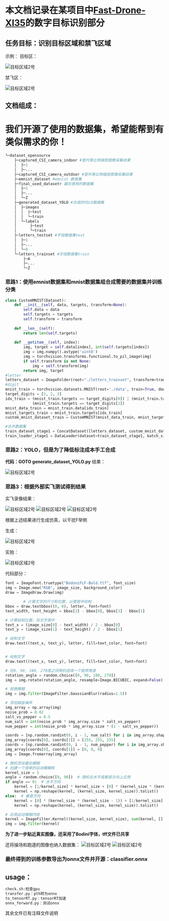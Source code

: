 # 本文档记录在某项目中[Fast-Drone-XI35](https://github.com/Longer95479/Fast-Drone-XI35)的数字目标识别部分
## 任务目标：识别目标区域和禁飞区域
示例：
目标区：

![目标区域2号](assets/2.png "目标区域2号") <!-- 此路径表示图片和MD文件，处于同一目录 -->

禁飞区：

![目标区域2号](assets/x.png "目标区域2号") <!-- 此路径表示图片和MD文件，处于同一目录 -->

## 文档组成：
# 我们开源了使用的数据集，希望能帮到有类似需求的你！
```python
└─dataset_opensource
    ├─captured_CSI_camera_indoor #室内等比例缩放图像采集结果
    │  ├─1
    │  ├─...
    ├─captured_CSI_camera_outdoor #室外等比例缩放图像采集结果
    ├─emnist_dataset #emnist 数据集
    ├─final_used_dataset# 最后使用的数据集
    │  ├─1
    │  ├─...
    │  └─Z
    ├─generated_dataset_YOLO #合成的YOLO数据集
    │  ├─images
    │  │  ├─test
    │  │  └─train
    │  └─labels
    │      ├─test
    │      └─train
    ├─letters_testset #字母数据集test
    │  ├─1
    │  ├─...
    │  └─9
    └─letters_trainset #字母数据集train
        ├─A
        ├─...
        └─Z
```
### 思路1：使用emnist数据集和mnist数据集组合成需要的数据集并训练分类
```python
class CustomMNIST(Dataset):
    def __init__(self, data, targets, transform=None):
        self.data = data
        self.targets = targets
        self.transform = transform
        
    def __len__(self):
        return len(self.targets)
    
    def __getitem__(self, index):
        img, target = self.data[index], int(self.targets[index])
        img = img.numpy().astype('uint8')
        img = torchvision.transforms.functional.to_pil_image(img)
        if self.transform is not None:
            img = self.transform(img)
        return img, target
#letter
letters_dataset = ImageFolder(root="./letters_trainset", transform=transform_custom)
#digit
mnist_train = torchvision.datasets.MNIST(root='./data', train=True, download=True, transform=transform)
target_digits = [1, 2, 3]
idx_train = (mnist_train.targets == target_digits[0]) | (mnist_train.targets == arget_digits[1]) | \
            (mnist_train.targets == target_digits[2])
mnist_data_train = mnist_train.data[idx_train]
mnist_targets_train = mnist_train.targets[idx_train]
custom_mnist_dataset_train = CustomMNIST(mnist_data_train, mnist_targets_train, ransform=transform)

#合并数据集
train_dataset_stage1 = ConcatDataset([letters_dataset, custom_mnist_dataset_train])
train_loader_stage1 = DataLoader(dataset=train_dataset_stage1, batch_size=8, shuffle=True, collate_fn=custom_collate_stage1)
```

### 思路2：YOLO，但是为了降低标注成本手工合成
**代码：GOTO generate_dataset_YOLO.py**
结果：

![目标区域2号](assets/test.jpg "目标区域2号") 

### 思路3：根据外部实飞测试得到结果
实飞录像结果：

![目标区域2号](assets/3.png "目标区域2号") 
![目标区域2号](assets/272_0.png "目标区域2号") 
![目标区域2号](assets/341_0.png "目标区域2号")

根据上述结果进行生成仿真，以干扰F举例

生成：

![目标区域2号](assets/37.png "目标区域2号") 

实拍：

![目标区域2号](assets/37_0.png "目标区域2号")

代码部分：
```python
font = ImageFont.truetype("BodoniFLF-Bold.ttf", font_size)
img = Image.new("RGB", image_size, background_color)
draw = ImageDraw.Draw(img)

        # 计算文字的尺寸和位置，以便居中绘制
bbox = draw.textbbox((0, 0), letter, font=font)
text_width, text_height = bbox[2] - bbox[0], bbox[3] - bbox[1]

# 计算绘制位置，将文字居中
text_x = (image_size[0] - text_width) / 2 - bbox[0]
text_y = (image_size[1] - text_height) / 2 - bbox[1]

# 绘制文字
draw.text((text_x, text_y), letter, fill=text_color, font=font)


# 绘制文字
draw.text((text_x, text_y), letter, fill=text_color, font=font)

# 在0, 90, 180, 270度之间随机选择一个旋转角度
rotation_angle = random.choice([0, 90, 180, 270])
img = img.rotate(rotation_angle, resample=Image.BICUBIC, expand=False)

# 轻微模糊
img = img.filter(ImageFilter.GaussianBlur(radius=1.5))

# 添加椒盐噪声
img_array = np.array(img)
noise_prob = 0.02
salt_vs_pepper = 0.5
num_salt = int(noise_prob * img_array.size * salt_vs_pepper)
num_pepper = int(noise_prob * img_array.size * (1 - salt_vs_pepper))

coords = [np.random.randint(0, i - 1, num_salt) for i in img_array.shape[:2]]
img_array[coords[0], coords[1]] = [255, 255, 255]
coords = [np.random.randint(0, i - 1, num_pepper) for i in img_array.shape[:2]]
img_array[coords[0], coords[1]] = [0, 0, 0]
img = Image.fromarray(img_array)

# 随机添加震动模糊
# 创建一个简单的运动模糊核
kernel_size = 5
angle = random.choice([0, 90])  # 随机在水平或垂直方向上应用
if angle == 0:  # 水平方向
    kernel = [1/kernel_size] * kernel_size + [0] * (kernel_size * (kernel_size - 1))
    kernel = np.reshape(kernel, (kernel_size, kernel_size)).tolist()
else:  # 垂直方向
    kernel = [0] * (kernel_size * (kernel_size - 1)) + [1/kernel_size] * kernel_size
    kernel = np.reshape(kernel, (kernel_size, kernel_size)).tolist()

# 应用运动模糊内核
kernel = ImageFilter.Kernel((kernel_size, kernel_size), sum(kernel, []), scale=None)
img = img.filter(kernel)
```
**为了进一步贴近真实图像，还采用了Bodini字体，tff文件已共享**

还将操场和跑道的图像也纳入数据集：
![目标区域2号](assets/599.png "目标区域2号")
![目标区域2号](assets/600.png "目标区域2号")

### 最终得到的训练参数导出为onnx文件并开源：classifier.onnx

## usage：
```python
check.sh:检查gpu
transfer.py：pth转为onnx
to_tensorRT.py：tensorRT加速
onnx_forward.py：测试onnx
```
其余文件已有注释文件说明